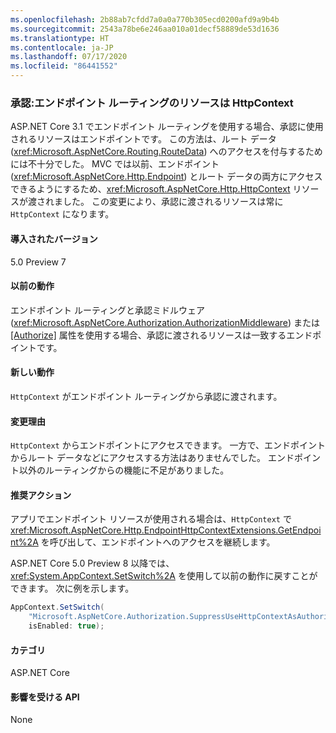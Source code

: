 ```yaml
---
ms.openlocfilehash: 2b88ab7cfdd7a0a0a770b305ecd0200afd9a9b4b
ms.sourcegitcommit: 2543a78be6e246aa010a01decf58889de53d1636
ms.translationtype: HT
ms.contentlocale: ja-JP
ms.lasthandoff: 07/17/2020
ms.locfileid: "86441552"
---
```

### <a name="authorization-resource-in-endpoint-routing-is-httpcontext"></a>承認:エンドポイント ルーティングのリソースは HttpContext

ASP.NET Core 3.1 でエンドポイント ルーティングを使用する場合、承認に使用されるリソースはエンドポイントです。 この方法は、ルート データ (<xref:Microsoft.AspNetCore.Routing.RouteData>) へのアクセスを付与するためには不十分でした。 MVC では以前、エンドポイント (<xref:Microsoft.AspNetCore.Http.Endpoint>) とルート データの両方にアクセスできるようにするため、<xref:Microsoft.AspNetCore.Http.HttpContext> リソースが渡されました。 この変更により、承認に渡されるリソースは常に `HttpContext` になります。

#### <a name="version-introduced"></a>導入されたバージョン

5.0 Preview 7

#### <a name="old-behavior"></a>以前の動作

エンドポイント ルーティングと承認ミドルウェア (<xref:Microsoft.AspNetCore.Authorization.AuthorizationMiddleware>) または [[Authorize]](xref:Microsoft.AspNetCore.Authorization.AuthorizeAttribute) 属性を使用する場合、承認に渡されるリソースは一致するエンドポイントです。

#### <a name="new-behavior"></a>新しい動作

`HttpContext` がエンドポイント ルーティングから承認に渡されます。

#### <a name="reason-for-change"></a>変更理由

`HttpContext` からエンドポイントにアクセスできます。 一方で、エンドポイントからルート データなどにアクセスする方法はありませんでした。 エンドポイント以外のルーティングからの機能に不足がありました。

#### <a name="recommended-action"></a>推奨アクション

アプリでエンドポイント リソースが使用される場合は、`HttpContext` で <xref:Microsoft.AspNetCore.Http.EndpointHttpContextExtensions.GetEndpoint%2A> を呼び出して、エンドポイントへのアクセスを継続します。

ASP.NET Core 5.0 Preview 8 以降では、<xref:System.AppContext.SetSwitch%2A> を使用して以前の動作に戻すことができます。 次に例を示します。

```csharp
AppContext.SetSwitch(
    "Microsoft.AspNetCore.Authorization.SuppressUseHttpContextAsAuthorizationResource",
    isEnabled: true);
```

#### <a name="category"></a>カテゴリ

ASP.NET Core

#### <a name="affected-apis"></a>影響を受ける API

None

<!--

#### Affected APIs

Not detectable via API analysis

-->
